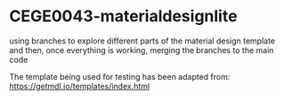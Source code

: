# CEGE0043-materialdesignlite
using branches to explore different parts of the material design template and then, once everything is working, merging the branches to the main code

The template being used for testing has been adapted from: https://getmdl.io/templates/index.html
